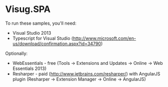 Visug.SPA
=========

To run these samples, you'll need:
* Visual Studio 2013
* Typescript for Visual Studio (http://www.microsoft.com/en-us/download/confirmation.aspx?id=34790)


Optionally:
* WebEssentials - free (Tools -> Extensions and Updates -> Online -> Web Essentials 2013)
* Resharper - paid (http://www.jetbrains.com/resharper/)
	with AngularJS plugin (Resharper -> Extension Manager -> Online -> AngularJS) 
